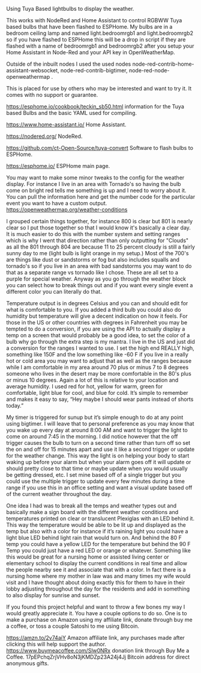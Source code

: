 Using Tuya Based lightbulbs to display the weather.


This works with NodeRed and Home Assistant to control RGBWW Tuya based bulbs that have been flashed to ESPHome.  My bulbs are in a bedroom ceiling lamp and named light.bedroomrgb1 and light.bedroomrgb2 so if you have flashed to ESPHome this will be a drop in script if they are flashed with a name of bedroomrgb1 and bedroomrgb2 after you setup your Home Assistant in Node-Red and your API key in OpenWeatherMap.

Outside of the inbuilt nodes I used the used nodes node-red-contrib-home-assistant-websocket, node-red-contrib-bigtimer, node-red-node-openweathermap .

This is placed for use by others who may be interested and want to try it.  It comes with no support or guarantee.

https://esphome.io/cookbook/teckin_sb50.html information for the Tuya based Bulbs and the basic YAML used for compiling.

https://www.home-assistant.io/  Home Assistant.

https://nodered.org/  NodeRed.

https://github.com/ct-Open-Source/tuya-convert  Software to flash bulbs to ESPHome.

https://esphome.io/  ESPHome main page.

You may want to make some minor tweaks to the config for the weather display.  For instance I live in an area with Tornado's so having the bulb come on bright red tells me something is up and I need to worry about it.  You can pull the information here and get the number code for the particular event you want to have a custom output.  https://openweathermap.org/weather-conditions

I grouped certain things together, for instance 800 is clear but 801 is nearly clear so I put those together so that I would know it's basically a clear day.  It is much easier to do this with the number system and setting ranges which is why I went that direction rather than only outputting for "Clouds" as all the 801 through 804 are because 11 to 25 percent cloudy is still a fairly sunny day to me (light bulb is light orange in my setup.)  Most of the 700's are things like dust or sandstorms or fog but also includes squalls and tornado's so if you live in an area with bad sandstorms you may want to do that as a separate range vs tornado like I chose.  These are all set to a purple for special weather.  Anyway as you go through the weather block you can select how to break things out and if you want every single event a different color you can literally do that. 

Temperature output is in degrees Celsius and you can and should edit for what is comfortable to you.  If you added a third bulb you could also do humidity but temperature will give a decent indication on how it feels.  For those in the US or other countries with degrees in Fahrenheit you may be tempted to do a conversion, if you are using the API to actually display a temp on a screen that would probably be a good idea, to set the color of a bulb why go through the extra step is my mantra.  I live in the US and just did a conversion for the ranges I wanted to use.  I set the high end REALLY high, something like 150F and the low something like -60 F if you live in a really hot or cold area you may want to adjust that as well as the ranges because while I am comfortable in my area around 70 plus or minus 7 to 8 degrees someone who lives in the desert may be more comfortable in the 80's plus or minus 10 degrees.  Again a lot of this is relative to your location and average humidity.  I used red for hot, yellow for warm, green for comfortable, light blue for cool, and blue for cold.  It’s simple to remember and makes it easy to say, “Hey maybe I should wear pants instead of shorts today.”

My timer is triggered for sunup but it’s simple enough to do at any point using bigtimer.  I will leave that to personal preference as you may know that you wake up every day at around 8:00 AM and want to trigger the light to come on around 7:45 in the morning.  I did notice however that the off trigger causes the bulb to turn on a second time rather than turn off so set the on and off for 15 minutes apart and use it like a second trigger or update for the weather change.  This way the light is on helping your body to start waking up before your alarm but when your alarm goes off it will update or should pretty close to that time or maybe update when you would usually be getting dressed, etc.  I set mine based off of a single trigger but you could use the multiple trigger to update every few minutes during a time range if you use this in an office setting and want a visual update based off of the current weather throughout the day.

One idea I had was to break all the temps and weather types out and basically make a sign board with the different weather conditions and temperatures printed on clear or translucent Plexiglas with an LED behind it.  This way the temperature would be able to be lit up and displayed as the temp but also with a color for instance if it’s raining light you could have a light blue LED behind light rain that would turn on.  And behind the 80 F temp you could have a yellow LED for the temperature but behind the 90 F Temp you could just have a red LED or orange or whatever.  Something like this would be great for a nursing home or assisted living center or elementary school to display the current conditions in real time and allow the people nearby see it and associate that with a color.  In fact there is a nursing home where my mother in law was and many times my wife would visit and I have thought about doing exactly this for them to have in their lobby adjusting throughout the day for the residents and add in something to also display for sunrise and sunset.


If you found this project helpful and want to throw a few bones my way I would greatly appreciate it.  You have a couple options to do so.  One is to make a purchase on Amazon using my affiliate link, donate through buy me a coffee, or toss a couple Satoshi to me using Bitcoin.

https://amzn.to/2v74aiY  Amazon affiliate link, any purchases made after clicking this will help support the author.
https://www.buymeacoffee.com/Slw0NRx donation link through Buy Me a Coffee.
17pEPchqZrjVHv8oN3jKMDZp23A24j4Jj  Bitcoin address for direct anonymous gifts.
